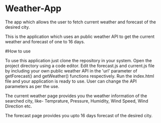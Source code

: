 # Weather-App
The app which allows the user to fetch current weather and forecast of the desired city.

This is the application which uses an public weather API to get the current weather and forecast of one to 16 days.

#How to use

To use this application just clone the repository in your system.
Open the project directory using a code editor.
Edit the forecast.js and current.js file by including your own public weather API in the 'url' parameter of getForecast() and getWeather() functions respectively.
Run the index.html file and your application is ready to use.
User can change the API parameters as per the use.


The current weather page provides you the weather information of the searched city, like- Temprature, Pressure, Humidity, Wind Speed, Wind Direction etc.

The forecast page provides you upto 16 days forecast of the desired city.
